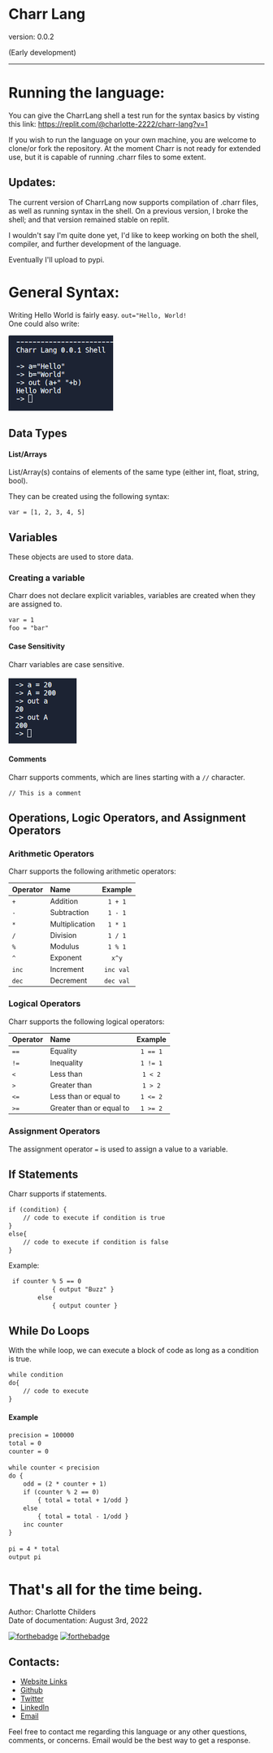 # Charr Lang
version: 0.0.2

(Early development)

---


# Running the language:
You can give the CharrLang shell a test run for the syntax basics by visting this link:
https://replit.com/@charlotte-2222/charr-lang?v=1

If you wish to run the language on your own machine, you are welcome to clone/or fork the repository.
At the moment Charr is not ready for extended use, but it is capable of running .charr files to some extent.


## Updates:
The current version of CharrLang now supports compilation of .charr files, as well as running syntax in the shell.
On a previous version, I broke the shell; and that version remained stable on replit. 

I wouldn't say I'm quite done yet, I'd like to keep working on both the shell, compiler, and further development of the language.

Eventually I'll upload to pypi.


# General Syntax:

Writing Hello World is fairly easy. 
`out="Hello, World!`<br>
One could also write:

![img.png](img.png)


## Data Types
#### List/Arrays
List/Array(s) contains of elements of the same type (either int, float, string, bool).

They can be created using the following syntax:

```
var = [1, 2, 3, 4, 5]
```

## Variables
These objects are used to store data.

### Creating a variable
Charr does not declare explicit variables, variables are created when they are assigned to.

```
var = 1
foo = "bar"
```

#### Case Sensitivity
Charr variables are case sensitive.

![img_1.png](img_1.png)

#### Comments
Charr supports comments, which are lines starting with a `//` character.

```
// This is a comment
```

## Operations, Logic Operators, and Assignment Operators
### Arithmetic Operators
Charr supports the following arithmetic operators:

| Operator |Name|  Example  |
|:---------|:---|:---------:|
| `+`      |Addition|  `1 + 1`  |
| `-`      |Subtraction|  `1 - 1`  |
| `*`      |Multiplication|  `1 * 1`  |
| `/`      |Division|  `1 / 1`  |
| `%`      |Modulus|  `1 % 1`  |
| `^`      |Exponent|   `x^y`   |
| `inc`    |Increment| `inc val` |
| `dec`    |Decrement| `dec val` |

### Logical Operators
Charr supports the following logical operators:

| Operator |Name|  Example  |
|:---------|:---|:---------:|
|`==`|Equality|`1 == 1`|
|`!=`|Inequality|`1 != 1`|
|`<`|Less than|`1 < 2`|
|`>`|Greater than|`1 > 2`|
|`<=`|Less than or equal to|`1 <= 2`|
|`>=`|Greater than or equal to|`1 >= 2`|

### Assignment Operators
The assignment operator `=` is used to assign a value to a variable.

## If Statements
Charr supports if statements.

```
if (condition) {
    // code to execute if condition is true
}
else{
    // code to execute if condition is false
}
```

Example:

```
 if counter % 5 == 0
            { output "Buzz" }
        else
            { output counter }
```

## While Do Loops

With the while loop, we can execute a block of code as long as a condition is true.

```
while condition 
do{
    // code to execute
}
```

#### Example

```
precision = 100000
total = 0
counter = 0

while counter < precision
do {
    odd = (2 * counter + 1)
    if (counter % 2 == 0)
        { total = total + 1/odd }
    else
        { total = total - 1/odd }
    inc counter
}

pi = 4 * total
output pi
```


# That's all for the time being.


Author: Charlotte Childers<br>
Date of documentation: August 3rd, 2022

[![forthebadge](https://forthebadge.com/images/badges/made-with-crayons.svg)](https://forthebadge.com)
[![forthebadge](https://forthebadge.com/images/badges/you-didnt-ask-for-this.svg)](https://forthebadge.com)<br>

## Contacts:

* <a href="https://charlotte-2222.github.io/links/">Website Links</a>
* <a href="https://github.com/charlotte-2222/">Github</a>
* <a href="https://twitter.com/charlotte_cjc">Twitter</a>
* <a href="https://www.linkedin.com/in/charlotte-childers/">LinkedIn</a>
* <a href="mailto:ayy.charlotte@gmail.com">Email</a>

Feel free to contact me regarding this language or any other questions, comments, or concerns.
Email would be the best way to get a response.